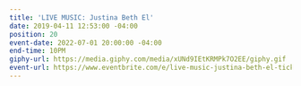 ```yaml
---
title: 'LIVE MUSIC: Justina Beth El'
date: 2019-04-11 12:53:00 -04:00
position: 20
event-date: 2022-07-01 20:00:00 -04:00
end-time: 10PM
giphy-url: https://media.giphy.com/media/xUNd9IEtKRMPk7O2EE/giphy.gif
event-url: https://www.eventbrite.com/e/live-music-justina-beth-el-tickets-372531149697
---
```


